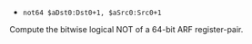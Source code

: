 * `not64 $aDst0:Dst0+1, $aSrc0:Src0+1`

Compute the bitwise logical NOT of a 64-bit ARF register-pair.
